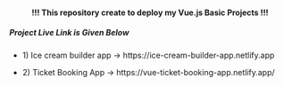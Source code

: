 <h4 align="center"> !!! This repository create to deploy my Vue.js Basic Projects !!! </h4>

<h5>Project Live Link is Given Below</h5>

- <p>1)  Ice cream builder app -> https://ice-cream-builder-app.netlify.app </p>
- <p>2)  Ticket Booking App -> https://vue-ticket-booking-app.netlify.app/ </p>
